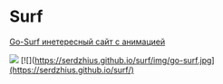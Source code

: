 # Surf
[Go-Surf инетересный сайт с анимацией](https://serdzhius.github.io/surf/)

![](https://serdzhius.github.io/surf/img/go-surf.jpg)
[![](https://serdzhius.github.io/surf/img/go-surf.jpg](https://serdzhius.github.io/surf/)
